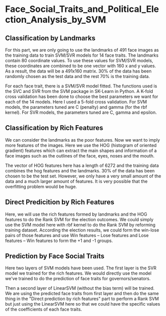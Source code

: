 # Face_Social_Traits_and_Political_Election_Analysis_by_SVM

## Classification by Landmarks
For this part, we are only going to use the landmarks of 491 face images as the training data to train SVM/SVR models for 14 face traits. The landmarks contain 80 coordinate values. To use these values for SVM/SVR models, these coordinates are combined to be one vector with 160 x and y values. As a result, the data will be a 491x160 matrix. 30% of the data has been randomly chosen as the test data and the rest 70% is the training data.

For each face trait, there is a SVM/SVR model fitted. The functions used is the SVC and SVR from the SVM package in SK-Learn in Python. A K-fold cross validation has been done to choose the best parameters we want for each of the 14 models. Here I used a 5-fold cross validation. For SVM models, the parameters tuned are C (penalty) and gamma (for the rbf kernel). For SVR models, the parameters tuned are C, gamma and epsilon.

## Classification by Rich Features
We can consider the landmarks as the poor features. Now we want to imply more features of the images. Here we use the HOG (histogram of oriented gradient) features which can extract the main shapes and information of a face images such as the outlines of the face, eyes, noses and the mouth.

The vector of HOG features here has a length of 6272 and the training data combines the hog features and the landmarks. 30% of the data has been chosen to be the test set. However, we only have a very small amount of the data and a much larger amount of features. It is very possible that the overfitting problem would be huge.

## Direct Predicition by Rich Features
Here, we will use the rich features formed by landmarks and the HOG features to do the Rank SVM for the election outcomes. We could simply use the SVM model here with rbf kernel to do the Rank SVM by reforming training dataset. According the election results, we could form the win-lose pairs of those features and use Win features – Lose features and Lose features – Win features to form the +1 and -1 groups.

## Prediction by Face Social Traits
Here two layers of SVM models have been used. The first layer is the SVR model we trained for the rich features. We would directly use the model we've trained to do the prediction of face traits for governors/senators.

Then a second layer of LinearSVM (without the bias term) will be trained. We are using the predicted face traits from first layer and then do the same thing in the "Direct prediction by rich features" part to perform a Rank SVM but just using the LinearSVM here so that we could have the specific values of the coefficients of each face traits.